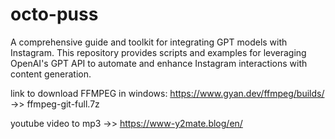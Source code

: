 # octo-puss
A comprehensive guide and toolkit for integrating GPT models with Instagram. This repository provides scripts and examples for leveraging OpenAI's GPT API to automate and enhance Instagram interactions  with content generation.

link to download FFMPEG in windows: https://www.gyan.dev/ffmpeg/builds/ ->> 
ffmpeg-git-full.7z

youtube video to mp3 ->> https://www-y2mate.blog/en/